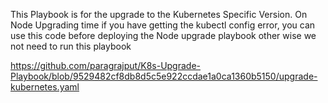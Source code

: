 This Playbook is for the upgrade to the Kubernetes Specific Version.
On Node Upgrading time if you have getting the kubectl config error, you can use this code before deploying the Node upgrade playbook other wise we not need to run this playbook

https://github.com/paragrajput/K8s-Upgrade-Playbook/blob/9529482cf8db8d5c5e922ccdae1a0ca1360b5150/upgrade-kubernetes.yaml
